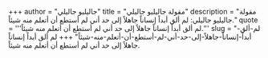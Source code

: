 +++
author = "جاليليو جاليلي"
title = "مقولة جاليليو جاليلي"
description = "مقولة جاليليو جاليلي: لم ألق أبداً إنساناً جاهلاً إلى حد أني لم أستطع أن أتعلم منه شيئاً."
quote = '''لم ألق أبداً إنساناً جاهلاً إلى حد أني لم أستطع أن أتعلم منه شيئاً.''' 
slug = "لم-ألق-أبداً-إنساناً-جاهلاً-إلى-حد-أني-لم-أستطع-أن-أتعلم-منه-شيئاً"
+++
لم ألق أبداً إنساناً جاهلاً إلى حد أني لم أستطع أن أتعلم منه شيئاً.
